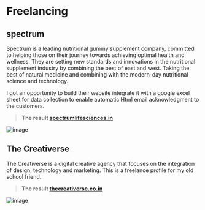 # Freelancing

## spectrum

Spectrum is a leading nutritional gummy supplement company, committed to helping those on their journey towards achieving optimal health and wellness. They are setting new standards and innovations in the nutritional supplement industry by combining the best of east and west. Taking the best of natural medicine and combining with the modern-day nutritional science and technology.

I got an opportunity to build their website integrate it with a google excel sheet for data collection to enable automatic Html email acknowledgment to the customers.

> **The result [spectrumlifesciences.in](http://spectrumlifesciences.in/)**

![image](https://user-images.githubusercontent.com/50829119/124162162-d6a7e900-dabb-11eb-8587-32b6bd2d1a15.png)

## The Creativerse

The Creativerse is a digital creative agency that focuses on the integration of design, technology and marketing.
This is a freelance profile for my old school friend. 

> **The result [thecreativerse.co.in](https://thecreativerse.co.in/)**

![image](https://user-images.githubusercontent.com/50829119/124163624-5edabe00-dabd-11eb-8167-17d68895deb4.png)

